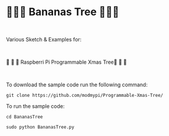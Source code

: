 # :banana::banana::banana: Bananas Tree :banana::banana::banana:

</BR>

Various Sketch &amp; Examples for:

</BR>

 :christmas_tree: :christmas_tree: :christmas_tree: Raspberri Pi Programmable Xmas Tree:christmas_tree: :christmas_tree: :christmas_tree: 
 

</BR>

To download the sample code run the following command:

```
git clone https://github.com/modmypi/Programmable-Xmas-Tree/
```

To run the sample code:

```
cd BananasTree
```

```
sudo python BananasTree.py
```

</BR>
